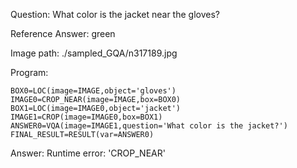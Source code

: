 Question: What color is the jacket near the gloves?

Reference Answer: green

Image path: ./sampled_GQA/n317189.jpg

Program:

```
BOX0=LOC(image=IMAGE,object='gloves')
IMAGE0=CROP_NEAR(image=IMAGE,box=BOX0)
BOX1=LOC(image=IMAGE0,object='jacket')
IMAGE1=CROP(image=IMAGE0,box=BOX1)
ANSWER0=VQA(image=IMAGE1,question='What color is the jacket?')
FINAL_RESULT=RESULT(var=ANSWER0)
```
Answer: Runtime error: 'CROP_NEAR'

